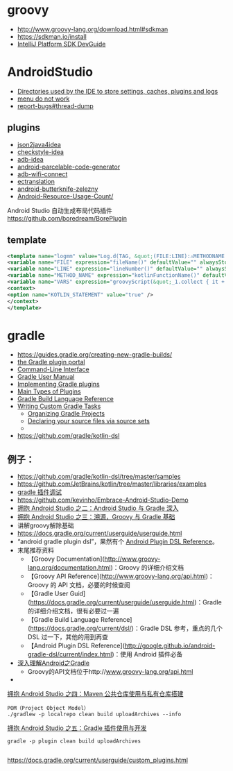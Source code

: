 # groovy

* http://www.groovy-lang.org/download.html#sdkman
* https://sdkman.io/install
* [IntelliJ Platform SDK DevGuide](http://www.jetbrains.org/intellij/sdk/docs/tutorials/build_system/prerequisites.html)


# AndroidStudio

* [Directories used by the IDE to store settings, caches, plugins and logs](https://intellij-support.jetbrains.com/hc/en-us/articles/206544519)
* [menu do not work](https://issuetracker.google.com/issues/79161145)
* [report-bugs#thread-dump](https://developer.android.com/studio/report-bugs#thread-dump)

## plugins

* [json2java4idea](https://plugins.jetbrains.com/plugin/9577-json2java4idea)
* [checkstyle-idea](https://plugins.jetbrains.com/plugin/1065-checkstyle-idea)
* [adb-idea](https://plugins.jetbrains.com/plugin/7380-adb-idea)
* [android-parcelable-code-generator](https://plugins.jetbrains.com/plugin/7332-android-parcelable-code-generator)
* [adb-wifi-connect](https://plugins.jetbrains.com/plugin/9717-adb-wifi-connect)
* [ectranslation](https://plugins.jetbrains.com/plugin/8469-ectranslation)
* [android-butterknife-zelezny](https://plugins.jetbrains.com/plugin/7369-android-butterknife-zelezny)
* [Android-Resource-Usage-Count/](https://niorgai.github.io/2017/08/01/Android-Resource-Usage-Count/)

Android Studio 自动生成布局代码插件
https://github.com/boredream/BorePlugin



	
## template

```xml
<template name="logmm" value="Log.d(TAG, &quot;(FILE:LINE):⚠️️METHODNAME VARS️&quot;)END" description="logutils" toReformat="false" toShortenFQNames="true">
<variable name="FILE" expression="fileName()" defaultValue="" alwaysStopAt="false" />
<variable name="LINE" expression="lineNumber()" defaultValue="" alwaysStopAt="false" />
<variable name="METHOD_NAME" expression="kotlinFunctionName()" defaultValue="" alwaysStopAt="false" />
<variable name="VARS" expression="groovyScript(&quot;_1.collect { it + ' = [ $' + it + ' ]'}.join(', ')&quot;, functionParameters())" defaultValue="" alwaysStopAt="false" />
<context>
<option name="KOTLIN_STATEMENT" value="true" />
</context>
</template>
```


# gradle

* https://guides.gradle.org/creating-new-gradle-builds/
* [the Gradle plugin portal](https://plugins.gradle.org/?_ga=2.177622956.886457711.1524110253-343016227.1522122506)
* [Command-Line Interface](https://docs.gradle.org/4.6/userguide/command_line_interface.html?_ga=2.256845826.886457711.1524110253-343016227.1522122506)
* [Gradle User Manual](https://docs.gradle.org/4.10-rc-2/userguide/userguide.html)
* [Implementing Gradle plugins](https://guides.gradle.org/implementing-gradle-plugins/)
* [Main Types of Plugins](http://www.jetbrains.org/intellij/sdk/docs/basics/types_of_plugins.html)
* [Gradle Build Language Reference](https://docs.gradle.org/4.10-rc-2/dsl/)
* [Writing Custom Gradle Tasks](https://guides.gradle.org/writing-gradle-tasks/)
    * [Organizing Gradle Projects](https://docs.gradle.org/current/userguide/organizing_gradle_projects.html)
    * [Declaring your source files via source sets](https://docs.gradle.org/current/userguide/building_java_projects.html#sec:java_source_sets)
    * 
* https://github.com/gradle/kotlin-dsl

## 例子：

* https://github.com/gradle/kotlin-dsl/tree/master/samples
* https://github.com/JetBrains/kotlin/tree/master/libraries/examples
* [gradle 插件调试](https://blog.csdn.net/yzr1183739890/article/details/80712905)
* https://github.com/kevinho/Embrace-Android-Studio-Demo
* [拥抱 Android Studio 之二：Android Studio 与 Gradle 深入](http://blog.bugtags.com/2015/12/17/embrace-android-studio-indepth/)
* [拥抱 Android Studio 之三：溯源，Groovy 与 Gradle 基础](http://blog.bugtags.com/2016/01/04/embrace-android-studio-groovy-gradle/)
* 讲解groovy解除基础
* https://docs.gradle.org/current/userguide/userguide.html
* “android gradle plugin dsl”，果然有个 [Android Plugin DSL Reference](http://google.github.io/android-gradle-dsl/current/)。
* 末尾推荐资料
    * 【Groovy Documentation](http://www.groovy-lang.org/documentation.html)：Groovy 的详细介绍文档
    * 【Groovy API Reference](http://www.groovy-lang.org/api.html)：Groovy 的 API 文档，必要的时候查阅
    * 【Gradle User Guid](https://docs.gradle.org/current/userguide/userguide.html)：Gradle 的详细介绍文档，很有必要过一遍
    * 【Gradle Build Language Reference](https://docs.gradle.org/current/dsl/)：Gradle DSL 参考，重点的几个 DSL 过一下，其他的用到再查
    * 【Android Plugin DSL Reference](http://google.github.io/android-gradle-dsl/current/index.html)：使用 Android 插件必备
* [深入理解Android之Gradle](https://blog.csdn.net/innost/article/details/48228651)
    * Groovy的API文档位于http://www.groovy-lang.org/api.html
* []()

[拥抱 Android Studio 之四：Maven 公共仓库使用与私有仓库搭建](http://blog.bugtags.com/2016/01/27/embrace-android-studio-maven-deploy/)

```
POM（Project Object Model）
./gradlew -p localrepo clean build uploadArchives --info
```

[拥抱 Android Studio 之五：Gradle 插件使用与开发](http://blog.bugtags.com/2016/03/28/embrace-android-studio-gradle-plugin/)

```
gradle -p plugin clean build uploadArchives


```


https://docs.gradle.org/current/userguide/custom_plugins.html

